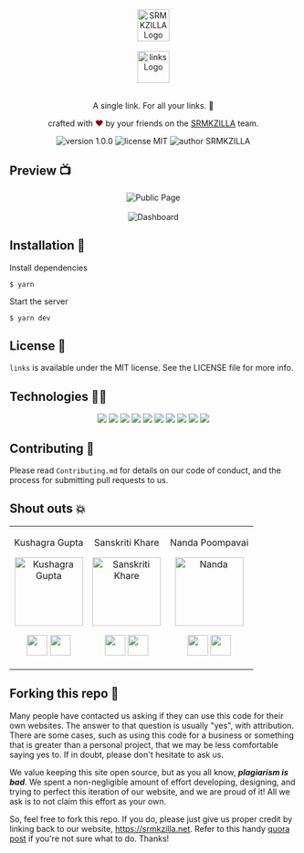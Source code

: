 <div align="center">
  <img alt="SRMKZILLA Logo" src="https://user-images.githubusercontent.com/60519359/116779734-b1840380-aa95-11eb-9318-1cb445ad9c31.png" height="56" />
</div>

<br>

<div align="center">
  <img alt="links Logo" src="https://user-images.githubusercontent.com/60519359/116779920-c1e8ae00-aa96-11eb-8952-b2b261d88a08.jpg" height="56" />
</div>

<br>
<p align="center">
A single link. For all your links. 🔗
</p>
<p align="center">
crafted with <span style="color: #8b0000;">&hearts;</span> by your friends on the <a href="https://srmkzilla.net">SRMKZILLA</a> team.
</p>
<p align="center">
    <img src="https://img.shields.io/badge/version-1.0.0-yellowgreen" alt="version 1.0.0"/>
    <img src="https://img.shields.io/badge/license-MIT-brightgreen" alt="license MIT"/>
    <img src="https://img.shields.io/badge/author-SRMKZILLA-orange" alt="author SRMKZILLA"/>
</p>

## Preview 📺

<div align="center">
  <img alt="Public Page" src="https://user-images.githubusercontent.com/60519359/116780036-86021880-aa97-11eb-84a1-b82a479ea301.jpg" />
</div>
<br>
<div align="center">
  <img alt="Dashboard" src="https://user-images.githubusercontent.com/60519359/116780041-9c0fd900-aa97-11eb-96b9-25c8a7f5e94f.jpg" />
</div>

## Installation 🔧

Install dependencies

```
$ yarn
```

Start the server

```
$ yarn dev
```

## License 📜

`links` is available under the MIT license. See the LICENSE file for more info.

## Technologies 👨‍💻

<p align="center">
  <img src="https://img.shields.io/badge/TypeScript-007ACC?style=for-the-badge&logo=typescript&logoColor=white" />  
  <img src="https://img.shields.io/badge/Tailwind_CSS-38B2AC?style=for-the-badge&logo=tailwind-css&logoColor=white" />
  <img src="https://img.shields.io/badge/Node.js-43853D?style=for-the-badge&logo=node.js&logoColor=white" />
  <img src="https://img.shields.io/badge/Yarn-2C8EBB?style=for-the-badge&logo=yarn&logoColor=white" /> 
  <img src="https://img.shields.io/badge/next.js-000000?style=for-the-badge&logo=next.js&logoColor=white" />
  <img src="https://img.shields.io/badge/MongoDB-4EA94B?style=for-the-badge&logo=mongodb&logoColor=white" />
  <img src="https://img.shields.io/badge/SQLite-07405E?style=for-the-badge&logo=sqlite&logoColor=white" />
  <img src="https://img.shields.io/badge/Git-F05032?style=for-the-badge&logo=git&logoColor=white" />
  <img src="https://img.shields.io/badge/Postman-FF6C37?style=for-the-badge&logo=Postman&logoColor=white" />  
  <img src="https://img.shields.io/badge/Visual_Studio_Code-0078D4?style=for-the-badge&logo=visual%20studio%20code&logoColor=white" />
</p>

## Contributing 🤝

Please read `Contributing.md` for details on our code of conduct, and the process for submitting pull requests to us.

## Shout outs 💥

<table>
<tr align="center">
<td>

Kushagra Gupta

<p align="center">
  <img src = "https://github.com/KG-1510.png?size=128"  height="120" alt="Kushagra Gupta">
</p>
<p align="center">
<a href = "https://github.com/KG-1510"><img src = "http://www.iconninja.com/files/241/825/211/round-collaboration-social-github-code-circle-network-icon.svg" width="36" height = "36"/></a>
<a href = "https://www.linkedin.com/in/kg1510/">
  <img src = "http://www.iconninja.com/files/863/607/751/network-linkedin-social-connection-circular-circle-media-icon.svg" width="36" height="36"/>
</a>
</p>
</td>

<td>

Sanskriti Khare

<p align="center">
<img src = "https://github.com/sanskritikhare142.png?size=128"  height="120" alt="Sanskriti Khare">
</p>
<p align="center">
<a href = "https://github.com/sanskritikhare142"><img src = "http://www.iconninja.com/files/241/825/211/round-collaboration-social-github-code-circle-network-icon.svg" width="36" height = "36"/></a>
<a href = "https://www.linkedin.com/in/sanskritikhare/">
  <img src = "http://www.iconninja.com/files/863/607/751/network-linkedin-social-connection-circular-circle-media-icon.svg" width="36" height="36"/>
</a>
</p>
</td>

<td>

Nanda Poompavai

<p align="center">
<img src = "https://github.com/whitedevil31.png?size=128"  height="120" alt="Nanda">
</p>
<p align="center">
<a href = "https://github.com/whitedevil31"><img src = "http://www.iconninja.com/files/241/825/211/round-collaboration-social-github-code-circle-network-icon.svg" width="36" height = "36"/></a>
<a href = "https://www.linkedin.com/in/nanda-m-p-24aa37197/">
  <img src = "http://www.iconninja.com/files/863/607/751/network-linkedin-social-connection-circular-circle-media-icon.svg" width="36" height="36"/>
</a>
</p>
</td>

  </table>
</tr>
  </table>

## Forking this repo 🚨

Many people have contacted us asking if they can use this code for their own websites. The answer to that question is usually "yes", with attribution. There are some cases, such as using this code for a business or something that is greater than a personal project, that we may be less comfortable saying yes to. If in doubt, please don't hesitate to ask us.

We value keeping this site open source, but as you all know, _**plagiarism is bad**_. We spent a non-negligible amount of effort developing, designing, and trying to perfect this iteration of our website, and we are proud of it! All we ask is to not claim this effort as your own.

So, feel free to fork this repo. If you do, please just give us proper credit by linking back to our website, https://srmkzilla.net. Refer to this handy [quora post](https://www.quora.com/Is-it-bad-to-copy-other-peoples-code) if you're not sure what to do. Thanks!
